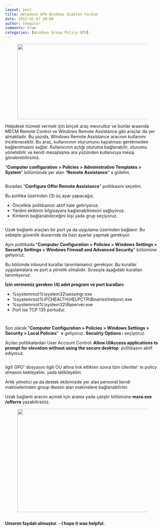 ```yaml
---
layout: post
title: Helpdesk GPO Windows Uzaktan Yardım
date: 2022-02-07 20:08
author: theguler
comments: true
categories: [Windows Group Policy GPO]
---
```

<!-- wp:image {"id":1474,"width":533,"height":244,"sizeSlug":"large","linkDestination":"none"} -->
<figure class="wp-block-image size-large is-resized"><img src="https://farukguler.com/assets/post_images/windows-1.png?w=1024" alt="" class="wp-image-1474" width="533" height="244" /></figure>
<!-- /wp:image -->

<!-- wp:paragraph -->
<p>Helpdesk hizmeti vermek için birçok araç mevcuttur ve bunlar arasında MECM Remote Control ve Windows Remote Assistance gibi araçlar da yer almaktadır. Bu yazıda, Windows Remote Assistance aracının kullanımı incelenecektir. Bu araç, kullanıcının oturumunu kapatması gerekmeden bağlanılmasını sağlar. Kullanıcının açtığı oturuma bağlanabilir, oturumu yönetebilir ve kendi mesajlaşma ara yüzünden kullanıcıya mesaj gönderebilirsiniz.</p>
<!-- /wp:paragraph -->

<!-- wp:paragraph -->
<p>"<strong>Computer configuration &gt; Policies &gt; Administrative Templates &gt; System</strong>" bölümünde yer alan “<strong>Remote Assistance</strong>” a gidelim.</p>
<!-- /wp:paragraph -->

<!-- wp:image {"id":1996,"sizeSlug":"large","linkDestination":"none"} -->
<figure class="wp-block-image size-large"><img src="https://farukguler.com/assets/post_images/h1.png?w=1024" alt="" class="wp-image-1996" /></figure>
<!-- /wp:image -->

<!-- wp:paragraph -->
<p>Buradan  “<strong>Configure Offer Remote Assistance</strong>” politikasını seçelim.</p>
<!-- /wp:paragraph -->

<!-- wp:paragraph -->
<p>Bu politika üzerinden (3) üç ayar yapacağız.</p>
<!-- /wp:paragraph -->

<!-- wp:list -->
<ul><!-- wp:list-item -->
<li>Öncelikle politikamızı aktif hale getiriyoruz.</li>
<!-- /wp:list-item -->

<!-- wp:list-item -->
<li>Yardım ekibinin bilgisayara bağlanabilmesini sağlıyoruz.</li>
<!-- /wp:list-item -->

<!-- wp:list-item -->
<li>Kimlerin bağlanabileceğini kişi yada grup seçiyoruz.</li>
<!-- /wp:list-item --></ul>
<!-- /wp:list -->

<!-- wp:image {"id":1997,"sizeSlug":"large","linkDestination":"none"} -->
<figure class="wp-block-image size-large"><img src="https://farukguler.com/assets/post_images/h2.png?w=1024" alt="" class="wp-image-1997" /></figure>
<!-- /wp:image -->

<!-- wp:paragraph -->
<p>Uzak bağlantı araçları bir port ya da uygulama üzerinden bağlanır. Bu sebeple güvenlik duvarında da bazı ayarlar yapmak gerekiyor.</p>
<!-- /wp:paragraph -->

<!-- wp:paragraph -->
<p>Aynı politikada "<strong>Computer Configuration &gt; Policies &gt; Windows Settings &gt; Security Settings &gt; Windows Firewall and Advanced Security</strong>" bölümüne geliyoruz.</p>
<!-- /wp:paragraph -->

<!-- wp:paragraph -->
<p>Bu bölümde inbound kurallar tanımlamamız gerekiyor. Bu kurallar uygulamalara ve port a yönelik olmalıdır. Sırasıyla aşağıdaki kuralları tanımlıyoruz:</p>
<!-- /wp:paragraph -->

<!-- wp:paragraph -->
<p><strong>İzin vermemiz gereken (4) adet  program ve port kuralları:</strong></p>
<!-- /wp:paragraph -->

<!-- wp:list -->
<ul><!-- wp:list-item -->
<li>%systemroot%\system32\sessmgr.exe</li>
<!-- /wp:list-item -->

<!-- wp:list-item -->
<li>%systemroot%\PCHEALTH\HELPCTR\Binaries\helpsvc.exe</li>
<!-- /wp:list-item -->

<!-- wp:list-item -->
<li>%systemroot%\system32\Raserver.exe</li>
<!-- /wp:list-item -->

<!-- wp:list-item -->
<li>Port ise TCP 135 portudur.</li>
<!-- /wp:list-item --></ul>
<!-- /wp:list -->

<!-- wp:image {"id":1999,"sizeSlug":"large","linkDestination":"none"} -->
<figure class="wp-block-image size-large"><img src="https://farukguler.com/assets/post_images/h3.png?w=1024" alt="" class="wp-image-1999" /></figure>
<!-- /wp:image -->

<!-- wp:image {"id":2003,"sizeSlug":"large","linkDestination":"none"} -->
<figure class="wp-block-image size-large"><img src="https://farukguler.com/assets/post_images/h4.png?w=1024" alt="" class="wp-image-2003" /></figure>
<!-- /wp:image -->

<!-- wp:paragraph -->
<p>Son olarak "<strong>Computer Configuration &gt; Policies &gt; Windows Settings &gt; Security &gt; Local Policies</strong>"&nbsp; e geliyoruz. <strong>Secuirty Options </strong>ı seçiyoruz.</p>
<!-- /wp:paragraph -->

<!-- wp:paragraph -->
<p>Açılan politikalardan User Account Control: <strong>Allow UIAccess applications to prompt for elevation without using the secure desktop</strong>&nbsp; politikasını aktif ediyoruz.</p>
<!-- /wp:paragraph -->

<!-- wp:image {"id":2006,"sizeSlug":"large","linkDestination":"none"} -->
<figure class="wp-block-image size-large"><img src="https://farukguler.com/assets/post_images/h5.png?w=1024" alt="" class="wp-image-2006" /></figure>
<!-- /wp:image -->

<!-- wp:paragraph -->
<p>ilgili GPO' dosyasını ilgili OU altına link ettikten sonra tüm clientler' in policy almasını bekleyelim. yada tetikleyelim. </p>
<!-- /wp:paragraph -->

<!-- wp:paragraph -->
<p>Artık yönetici ya da destek ekibimizde yer alan personel kendi makinelerinden group ilkesini alan makinelere bağlanabilirler.</p>
<!-- /wp:paragraph -->

<!-- wp:paragraph -->
<p>Uzak bağlantı aracını açmak için arama yada çalıştır bölümüne <strong>msra.exe /offerra</strong> yazabilirsiniz.</p>
<!-- /wp:paragraph -->

<!-- wp:image {"id":2010,"width":443,"height":335,"sizeSlug":"large","linkDestination":"none"} -->
<figure class="wp-block-image size-large is-resized"><img src="https://farukguler.com/assets/post_images/h7.png?w=729" alt="" class="wp-image-2010" width="443" height="335" /></figure>
<!-- /wp:image -->

<!-- wp:image {"id":2008,"sizeSlug":"large","linkDestination":"none"} -->
<figure class="wp-block-image size-large"><img src="https://farukguler.com/assets/post_images/h6.png?w=997" alt="" class="wp-image-2008" /></figure>
<!-- /wp:image -->

<!-- wp:paragraph -->
<p></p>
<!-- /wp:paragraph -->

<!-- wp:paragraph -->
<p><strong>Umarım faydalı olmuştur. - I hope it was helpful.</strong></p>
<!-- /wp:paragraph -->
